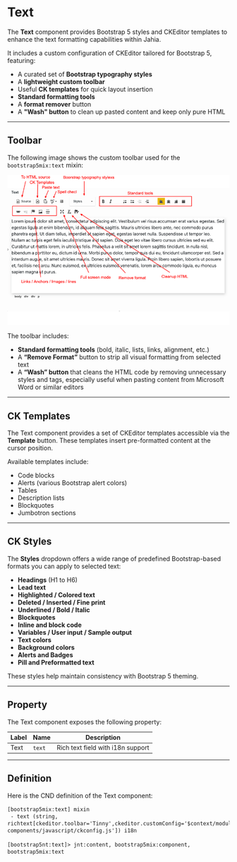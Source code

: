 # Text

The **Text** component provides Bootstrap 5 styles and CKEditor templates to enhance the text formatting capabilities within Jahia.

It includes a custom configuration of CKEditor tailored for Bootstrap 5, featuring:

- A curated set of **Bootstrap typography styles**
- A **lightweight custom toolbar**
- Useful **CK templates** for quick layout insertion
- **Standard formatting tools**
- A **format remover** button
- A **"Wash" button** to clean up pasted content and keep only pure HTML

---

## Toolbar

The following image shows the custom toolbar used for the `bootstrap5mix:text` mixin:

![Toolbar](../images/text.png "Toolbar")

The toolbar includes:

- **Standard formatting tools** (bold, italic, lists, links, alignment, etc.)
- A **“Remove Format”** button to strip all visual formatting from selected text
- A **“Wash” button** that cleans the HTML code by removing unnecessary styles and tags, especially useful when pasting content from Microsoft Word or similar editors

---

## CK Templates

The Text component provides a set of CKEditor templates accessible via the **Template** button. These templates insert pre-formatted content at the cursor position.

Available templates include:

- Code blocks
- Alerts (various Bootstrap alert colors)
- Tables
- Description lists
- Blockquotes
- Jumbotron sections

---

## CK Styles

The **Styles** dropdown offers a wide range of predefined Bootstrap-based formats you can apply to selected text:

- **Headings** (H1 to H6)
- **Lead text**
- **Highlighted / Colored text**
- **Deleted / Inserted / Fine print**
- **Underlined / Bold / Italic**
- **Blockquotes**
- **Inline and block code**
- **Variables / User input / Sample output**
- **Text colors**
- **Background colors**
- **Alerts and Badges**
- **Pill and Preformatted text**

These styles help maintain consistency with Bootstrap 5 theming.

---

## Property

The Text component exposes the following property:

| Label | Name  | Description                            |
|-------|-------|----------------------------------------|
| Text  | `text` | Rich text field with i18n support      |

---

## Definition

Here is the CND definition of the Text component:

```cnd
[bootstrap5mix:text] mixin
 - text (string, richtext[ckeditor.toolbar='Tinny',ckeditor.customConfig='$context/modules/bootstrap5-components/javascript/ckconfig.js']) i18n

[bootstrap5nt:text]> jnt:content, bootstrap5mix:component, bootstrap5mix:text